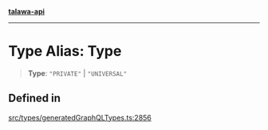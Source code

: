 [**talawa-api**](../../../README.md)

***

# Type Alias: Type

> **Type**: `"PRIVATE"` \| `"UNIVERSAL"`

## Defined in

[src/types/generatedGraphQLTypes.ts:2856](https://github.com/Suyash878/talawa-api/blob/e4413cec641a837926071678fed3c7f67234e31e/src/types/generatedGraphQLTypes.ts#L2856)
